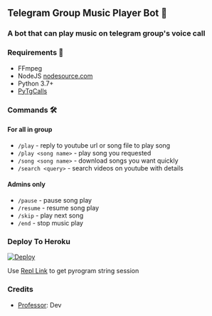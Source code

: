 <h2 align="centre">Telegram Group Music Player Bot 🎵</h2>

### A bot that can play music on telegram group's voice call


<h3>Requirements 📝</h3>

- FFmpeg
- NodeJS [nodesource.com](https://nodesource.com/)
- Python 3.7+
- [PyTgCalls](https://github.com/pytgcalls/pytgcalls)

### Commands 🛠
#### For all in group
- `/play` - reply to youtube url or song file to play song
- `/play <song name>` - play song you requested
- `/song <song name>` - download songs you want quickly
- `/search <query>` - search videos on youtube with details

#### Admins only
- `/pause` - pause song play
- `/resume` - resume song play
- `/skip` - play next song
- `/end` - stop music play

### Deploy To Heroku</h4>

[![Deploy](https://www.herokucdn.com/deploy/button.svg)](https://heroku.com/deploy?template=https://github.com/ayyapafruit/MUSICBOT1.git)

Use [Repl Link](https://replit.com/@SpEcHiDe/GenerateStringSession) to get pyrogram string session

### Credits
- [Professor](https://t.me/sensibleguy): Dev
